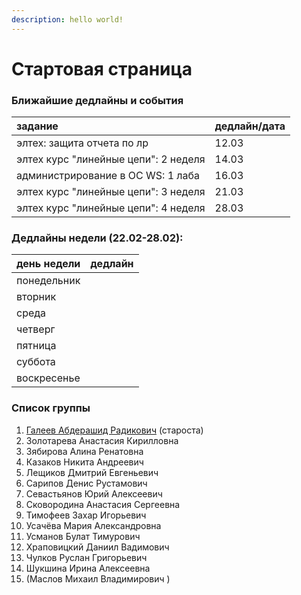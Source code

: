 ```yaml
---
description: hello world!
---
```


# Стартовая страница

### Ближайшие дедлайны и события

| задание | дедлайн/дата |
| :--- | :--- |
| элтех:  защита отчета по лр | 12.03 |
| элтех курс "линейные цепи": 2 неделя | 14.03 |
| администрирование в ОС WS: 1 лаба | 16.03 |
| элтех курс "линейные цепи": 3 неделя | 21.03 |
| элтех курс "линейные цепи": 4 неделя | 28.03 |

### Дедлайны недели \(22.02-28.02\):

| день недели | дедлайн |
| :--- | :--- |
| понедельник |  |
| вторник |  |
| среда |  |
| четверг |  |
| пятница |  |
| суббота |  |
| воскресенье |  |

### Список группы

1. [Галеев Абдерашид Радикович](https://vk.com/grashid) \(староста\) 
2. Золотарева Анастасия Кирилловна 
3. Зябирова Алина Ренатовна 
4. Казаков Никита Андреевич 
5. Лещиков Дмитрий Евгеньевич  
6. Сарипов Денис Рустамович 
7. Севастьянов Юрий Алексеевич
8. Сковородина Анастасия Сергеевна
9. Тимофеев Захар Игорьевич 
10. Усачёва Мария Александровна 
11. Усманов Булат Тимурович 
12. Храповицкий Даниил Вадимович 
13. Чулков Руслан Григорьевич 
14. Шукшина Ирина Алексеевна
15. \(Маслов Михаил Владимирович \)


